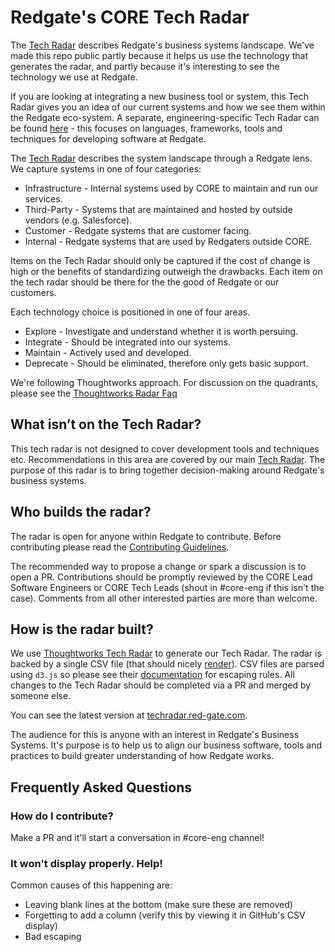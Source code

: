 # Redgate's CORE Tech Radar

The [Tech Radar](https://radar.thoughtworks.com/?sheetId=https%3A%2F%2Fraw.githubusercontent.com%2Fred-gate%2FCORE-Tech-Radar%2Fmain%2Fradar.csv) describes Redgate's business systems landscape. We've made this repo public partly because it helps us use the technology that generates the radar, and partly because it's interesting to see the technology we use at Redgate.

If you are looking at integrating a new business tool or system, this Tech Radar gives you an idea of our current systems and how we see them within the Redgate eco-system. A separate, engineering-specific Tech Radar can be found [here](https://github.com/red-gate/Tech-Radar) - this focuses on languages, frameworks, tools and techniques for developing software at Redgate.

The [Tech Radar](https://radar.thoughtworks.com/?sheetId=https%3A%2F%2Fraw.githubusercontent.com%2Fred-gate%2FCORE-Tech-Radar%2Fmain%2Fradar.csv) describes the system landscape through a Redgate lens.  We capture systems in one of four categories:
* Infrastructure - Internal systems used by CORE to maintain and run our services.
* Third-Party - Systems that are maintained and hosted by outside vendors (e.g. Salesforce).
* Customer - Redgate systems that are customer facing.
* Internal - Redgate systems that are used by Redgaters outside CORE.

Items on the Tech Radar should only be captured if the cost of change is high or the benefits of standardizing outweigh the drawbacks. Each item on the tech radar should be there for the the good of Redgate or our customers.

Each technology choice is positioned in one of four areas.
* Explore - Investigate and understand whether it is worth persuing.
* Integrate - Should be integrated into our systems.
* Maintain - Actively used and developed.
* Deprecate - Should be eliminated, therefore only gets basic support.


We're following Thoughtworks approach. For discussion on the quadrants, please see the [Thoughtworks Radar Faq](https://www.thoughtworks.com/radar/faq)

## What isn’t on the Tech Radar?
This tech radar is not designed to cover development tools and techniques etc. Recommendations in this area are covered by our main [Tech Radar](https://github.com/red-gate/Tech-Radar). The purpose of this radar is to bring together decision-making around Redgate's business systems.

## Who builds the radar?

The radar is open for anyone within Redgate to contribute. Before contributing please read the [Contributing Guidelines](.github/CONTRIBUTING.md).

The recommended way to propose a change or spark a discussion is to open a PR. Contributions should be promptly reviewed by the CORE Lead Software Engineers or CORE Tech Leads (shout in #core-eng if this isn't the case). Comments from all other interested parties are more than welcome.

## How is the radar built?

We use [Thoughtworks Tech Radar](https://radar.thoughtworks.com/) to generate our Tech Radar. The radar is backed by a single CSV file (that should nicely [render](https://help.github.com/articles/rendering-csv-and-tsv-data/)). CSV files are parsed using `d3.js` so please see their [documentation](https://d3-wiki.readthedocs.io/zh_CN/latest/CSV) for escaping rules. All changes to the Tech Radar should be completed via a PR and merged by someone else.

You can see the latest version at [techradar.red-gate.com](http://techradar.red-gate.com).

The audience for this is anyone with an interest in Redgate's Business Systems. It's purpose is to help us to align our business software, tools and practices to build greater understanding of how Redgate works. 

## Frequently Asked Questions

### How do I contribute?
Make a PR and it'll start a conversation in #core-eng channel!

### It won't display properly. Help!

Common causes of this happening are:
* Leaving blank lines at the bottom (make sure these are removed)
* Forgetting to add a column (verify this by viewing it in GitHub's CSV display)
* Bad escaping